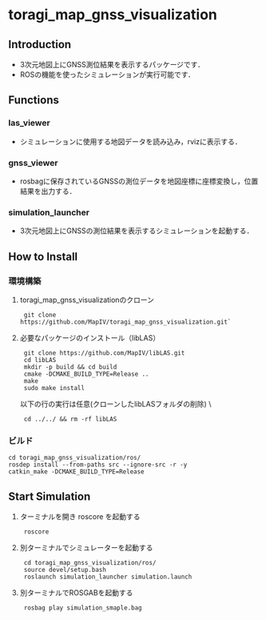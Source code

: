 # toragi_map_gnss_visualization

## Introduction

- 3次元地図上にGNSS測位結果を表示するパッケージです．
- ROSの機能を使ったシミュレーションが実行可能です．


## Functions
### las_viewer

- シミュレーションに使用する地図データを読み込み，rvizに表示する．

### gnss_viewer

- rosbagに保存されているGNSSの測位データを地図座標に座標変換し，位置結果を出力する．

### simulation_launcher

- 3次元地図上にGNSSの測位結果を表示するシミュレーションを起動する．

## How to Install

### 環境構築

1. toragi_map_gnss_visualizationのクローン

        git clone https://github.com/MapIV/toragi_map_gnss_visualization.git` 

2. 必要なパッケージのインストール（libLAS）


        git clone https://github.com/MapIV/libLAS.git
        cd libLAS
        mkdir -p build && cd build
        cmake -DCMAKE_BUILD_TYPE=Release ..
        make
        sudo make install

    以下の行の実行は任意(クローンしたlibLASフォルダの削除) \
    
        cd ../../ && rm -rf libLAS

### ビルド
    cd toragi_map_gnss_visualization/ros/
    rosdep install --from-paths src --ignore-src -r -y 
    catkin_make -DCMAKE_BUILD_TYPE=Release

## Start Simulation

1. ターミナルを開き roscore を起動する

        roscore

2. 別ターミナルでシミュレーターを起動する

        cd toragi_map_gnss_visualization/ros/
        source devel/setup.bash
        roslaunch simulation_launcher simulation.launch

3. 別ターミナルでROSGABを起動する

        rosbag play simulation_smaple.bag